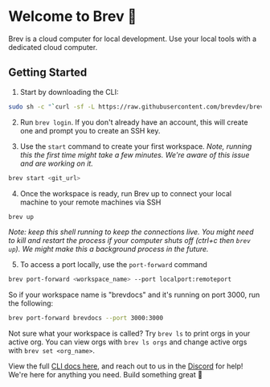 # Welcome to Brev 🤙
Brev is a cloud computer for local development. Use your local tools with a dedicated cloud computer. 

##  Getting Started

1.  Start by downloading the CLI:
```zsh
sudo sh -c "`curl -sf -L https://raw.githubusercontent.com/brevdev/brev-cli/main/bin/install-latest.sh`"
```

2. Run `brev login`. If you don't already have an account, this will create one and prompt you to create an SSH key.

3. Use the `start` command to create your first workspace. *Note, running this the first time might take a few minutes. We're aware of this issue and are working on it.*
```zsh
brev start <git_url>
```
4. Once the workspace is ready, run Brev up to connect your local machine to your remote machines via SSH
```zsh
brev up
```
*Note: keep this shell running to keep the connections live. You might need to kill and restart the process if your computer shuts off (ctrl+c then `brev up`). We might make this a background process in the future.*

5. To access a port locally, use the `port-forward` command
```zsh
brev port-forward <workspace_name> --port localport:remoteport
```
So if your workspace name is "brevdocs" and it's running on port 3000, run the following:
```zsh
brev port-forward brevdocs --port 3000:3000
```

Not sure what your workspace is called? Try `brev ls` to print orgs in your active org. You can view orgs with `brev ls orgs` and change active orgs with `brev set <org_name>`.

View the full [CLI docs here](/reference/brev-cli), and reach out to us in the [Discord](https://discord.gg/NVDyv7TUgJ) for help! We're here for anything you need. Build something great 🤙